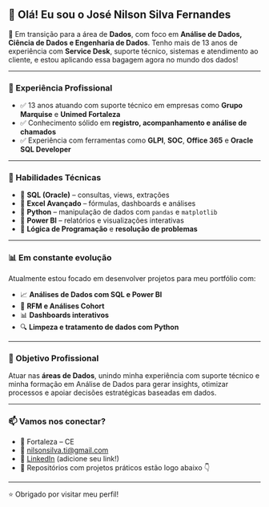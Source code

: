 ## 👋 Olá! Eu sou o José Nilson Silva Fernandes

🎯 Em transição para a área de **Dados**, com foco em **Análise de Dados, Ciência de Dados e Engenharia de Dados**. Tenho mais de 13 anos de experiência com **Service Desk**, suporte técnico, sistemas e atendimento ao cliente, e estou aplicando essa bagagem agora no mundo dos dados!

---

### 💼 Experiência Profissional
- ✅ 13 anos atuando com suporte técnico em empresas como **Grupo Marquise** e **Unimed Fortaleza**
- ✅ Conhecimento sólido em **registro, acompanhamento e análise de chamados**
- ✅ Experiência com ferramentas como **GLPI**, **SOC**, **Office 365** e **Oracle SQL Developer**

---

### 🧠 Habilidades Técnicas
- 🔹 **SQL (Oracle)** – consultas, views, extrações
- 🔹 **Excel Avançado** – fórmulas, dashboards e análises
- 🔹 **Python** – manipulação de dados com `pandas` e `matplotlib`
- 🔹 **Power BI** – relatórios e visualizações interativas
- 🔹 **Lógica de Programação** e **resolução de problemas**

---

### 📊 Em constante evolução
Atualmente estou focado em desenvolver projetos para meu portfólio com:
- 📈 **Análises de Dados com SQL e Power BI**
- 🧪 **RFM e Análises Cohort**
- 📊 **Dashboards interativos**
- 🔍 **Limpeza e tratamento de dados com Python**

---

### 🚀 Objetivo Profissional
Atuar nas **áreas de Dados**, unindo minha experiência com suporte técnico e minha formação em Análise de Dados para gerar insights, otimizar processos e apoiar decisões estratégicas baseadas em dados.

---

### 📫 Vamos nos conectar?
- 📍 Fortaleza – CE
- 📧 nilsonsilva.ti@gmail.com
- 💼 [LinkedIn](www.linkedin.com/in/jose-nilson-8b87a387) (adicione seu link!)
- 📁 Repositórios com projetos práticos estão logo abaixo 👇

---

⭐ Obrigado por visitar meu perfil!

